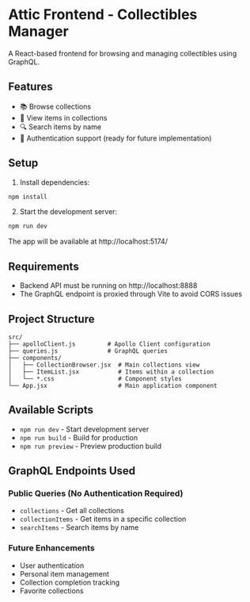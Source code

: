 # Attic Frontend - Collectibles Manager

A React-based frontend for browsing and managing collectibles using GraphQL.

## Features

- 📚 Browse collections
- 🎴 View items in collections
- 🔍 Search items by name
- 🔐 Authentication support (ready for future implementation)

## Setup

1. Install dependencies:
```bash
npm install
```

2. Start the development server:
```bash
npm run dev
```

The app will be available at http://localhost:5174/

## Requirements

- Backend API must be running on http://localhost:8888
- The GraphQL endpoint is proxied through Vite to avoid CORS issues

## Project Structure

```
src/
├── apolloClient.js         # Apollo Client configuration
├── queries.js              # GraphQL queries
├── components/
│   ├── CollectionBrowser.jsx  # Main collections view
│   ├── ItemList.jsx           # Items within a collection
│   └── *.css                  # Component styles
└── App.jsx                    # Main application component
```

## Available Scripts

- `npm run dev` - Start development server
- `npm run build` - Build for production
- `npm run preview` - Preview production build

## GraphQL Endpoints Used

### Public Queries (No Authentication Required)
- `collections` - Get all collections
- `collectionItems` - Get items in a specific collection
- `searchItems` - Search items by name

### Future Enhancements
- User authentication
- Personal item management
- Collection completion tracking
- Favorite collections
